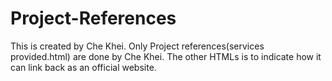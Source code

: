 # Project-References
This is created by Che Khei. 
Only Project references(services provided.html) are done by Che Khei. The other HTMLs is to indicate how it can link back as an official website.
